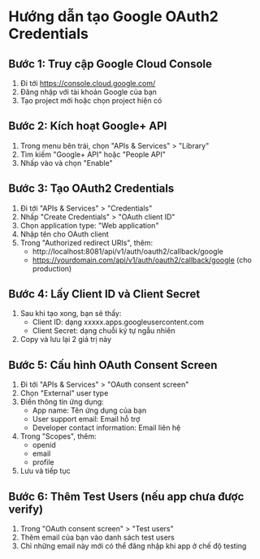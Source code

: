 # Hướng dẫn tạo Google OAuth2 Credentials

## Bước 1: Truy cập Google Cloud Console
1. Đi tới https://console.cloud.google.com/
2. Đăng nhập với tài khoản Google của bạn
3. Tạo project mới hoặc chọn project hiện có

## Bước 2: Kích hoạt Google+ API
1. Trong menu bên trái, chọn "APIs & Services" > "Library"
2. Tìm kiếm "Google+ API" hoặc "People API"
3. Nhấp vào và chọn "Enable"

## Bước 3: Tạo OAuth2 Credentials
1. Đi tới "APIs & Services" > "Credentials"
2. Nhấp "Create Credentials" > "OAuth client ID"
3. Chọn application type: "Web application"
4. Nhập tên cho OAuth client
5. Trong "Authorized redirect URIs", thêm:
   - http://localhost:8081/api/v1/auth/oauth2/callback/google
   - https://yourdomain.com/api/v1/auth/oauth2/callback/google (cho production)

## Bước 4: Lấy Client ID và Client Secret
1. Sau khi tạo xong, bạn sẽ thấy:
   - Client ID: dạng xxxxx.apps.googleusercontent.com
   - Client Secret: dạng chuỗi ký tự ngẫu nhiên
2. Copy và lưu lại 2 giá trị này

## Bước 5: Cấu hình OAuth Consent Screen
1. Đi tới "APIs & Services" > "OAuth consent screen"
2. Chọn "External" user type
3. Điền thông tin ứng dụng:
   - App name: Tên ứng dụng của bạn
   - User support email: Email hỗ trợ
   - Developer contact information: Email liên hệ
4. Trong "Scopes", thêm:
   - openid
   - email
   - profile
5. Lưu và tiếp tục

## Bước 6: Thêm Test Users (nếu app chưa được verify)
1. Trong "OAuth consent screen" > "Test users"
2. Thêm email của bạn vào danh sách test users
3. Chỉ những email này mới có thể đăng nhập khi app ở chế độ testing
